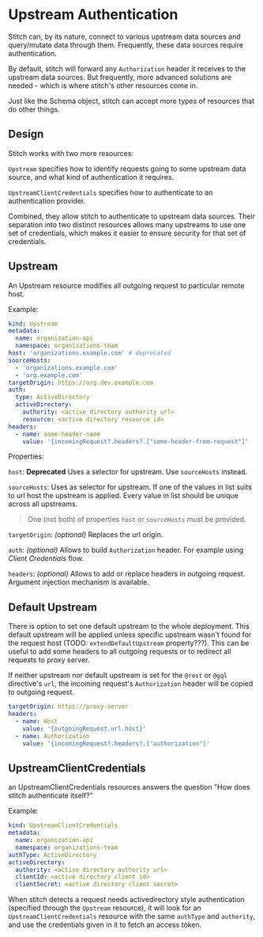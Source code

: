 # Upstream Authentication

Stitch can, by its nature, connect to various upstream data sources and query/mutate data through them. Frequently, these data sources require authentication.

By default, stitch will forward any `Authorization` header it receives to the upstream data sources.
But frequently, more advanced solutions are needed - which is where stitch's other resources come in.

Just like the Schema object, stitch can accept more types of resources that do other things.

## Design

Stitch works with two more resources:

`Upstream` specifies how to identify requests going to some upstream data source, and what kind of authentication it requires.

`UpstreamClientCredentials` specifies how to authenticate to an authentication provider.

Combined, they allow stitch to authenticate to upstream data sources. Their separation into two distinct resources allows many upstreams to use one set of credentials, which makes it easier to ensure security for that set of credentials.

## Upstream

An Upstream resource modifies all outgoing request to particular remote host.

Example:

```yaml
kind: Upstream
metadata:
  name: organization-api
  namespace: organizations-team
host: 'organizations.example.com' # deprecated
sourceHosts:
  - 'organizations.example.com'
  - 'org.example.com'
targetOrigin: https://org.dev.example.com
auth:
  type: ActiveDirectory
  activeDirectory:
    authority: <active directory authority url>
    resource: <active directory resource id>
headers:
  - name: some-header-name
    value: '{incomingRequest?.headers?.["some-header-from-request"]'
```

Properties:

`host`: **Deprecated** Uses a selector for upstream. Use `sourceHosts` instead.

`sourceHosts`: Uses as selector for upstream. If one of the values in list suits to url host the upstream is applied. Every value in list should be unique across all upstreams.

> One (not both) of properties `host` or `sourceHosts` must be provided.

`targetOrigin`: _(optional)_ Replaces the url origin.

`auth`: _(optional)_ Allows to build `Authorization` header. For example using _Client Credentials_ flow.

`headers`: _(optional)_ Allows to add or replace headers in outgoing request. Argument injection mechanism is available.

## Default Upstream

There is option to set one default upstream to the whole deployment. This default upstream will be applied unless specific upstream wasn't found for the request host (TODO: `extendDefaultUpstream` property???). This can be useful to add some headers to all outgoing requests or to redirect all requests to proxy server.

If neither upstream nor default upstream is set for the `@rest` or `@gql` directive's `url`, the incoming request's `Authorization` header will be copied to outgoing request.

```yaml
targetOrigin: https://proxy-server
headers:
  - name: Host
    value: '{outgoingRequest.url.host}'
  - name: Authorization
    value: '{incomingRequest?.headers?.["authorization"]'
```

## UpstreamClientCredentials

an UpstreamClientCredentials resources answers the question "How does stitch authenticate itself?"

Example:

```yaml
kind: UpstreamClientCredentials
metadata:
  name: organization-api
  namespace: organizations-team
authType: ActiveDirectory
activeDirectory:
  authority: <active directory authority url>
  clientId: <active directory client id>
  clientSecret: <active directory client secret>
```

When stitch detects a request needs activedirectory style authentication (specified through the `Upstream` resource), it will look for an `UpstreamClientCredentials` resource with the same `authType` and `authority`, and use the credentials given in it to fetch an access token.
